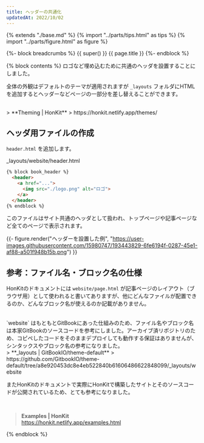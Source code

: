 ```yaml
---
title: ヘッダーの共通化
updatedAt: 2022/10/02
---
```


{% extends "./base.md" %}
{% import "../parts/tips.html" as tips %}
{% import "../parts/figure.html" as figure %}

{%- block breadcrumbs %}
  {{ super() }}
  <span>{{ page.title }}</span>
{%- endblock %}

{% block contents %}
ロゴなど埋め込むために共通のヘッダを設置することにしました。

全体の外観はデフォルトのテーマが適用されますが `_layouts` フォルダにHTMLを追加するとヘッダーなどページの一部分を差し替えることができます。

<br>
> **Theming | HonKit**  
> https://honkit.netlify.app/themes/
<br>

## ヘッダ用ファイルの作成

`header.html` を追加します。

<div class="code-title">_layouts/website/header.html</div>

```html
{% block book_header %}
  <header>
    <a href="...">
      <img src="./logo.png" alt="ロゴ">
    </a>
  </header>
{% endblock %}
```

このファイルはサイト共通のヘッダとして扱われ、トップページや記事ページなど全てのページで表示されます。

{{- figure.render("ヘッダーを設置した例", "https://user-images.githubusercontent.com/15980747/193443829-6fe6194f-0287-45e1-af88-a501f948b15b.png") }}

## 参考：ファイル名・ブロック名の仕様

HonKitのドキュメントには `website/page.html` が記事ページのレイアウト（ブラウザ用）として使われると書いてありますが、他にどんなファイルが配置できるのか、どんなブロック名が使えるのか記載がありません。

<br>
`website` はもともとGitBookにあった仕組みのため、ファイル名やブロック名は本家GitBookのソースコードを参考にしました。アーカイブ済リポジトリのため、コピペしたコードをそのままデプロイしても動作する保証はありませんが、シンタックスやブロック名の参考になりました。


<br>
> **_layouts | GitBookIO/theme-default**  
> https://github.com/GitbookIO/theme-default/tree/a8e920453dc8e4eb522840b61606486622848099/_layouts/website
<br>


またHonKitのドキュメントで実際にHonKitで構築したサイトとそのソースコードが公開されているため、とても参考になりました。

<br>

> **Examples | HonKit**  
> https://honkit.netlify.app/examples.html

{% endblock %}
